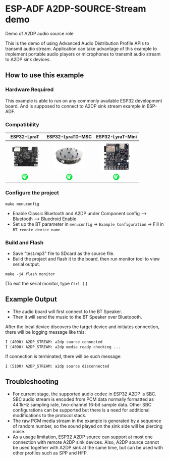ESP-ADF A2DP-SOURCE-Stream demo
===============================

Demo of A2DP audio source role

This is the demo of using Advanced Audio Distribution Profile APIs to transmit audio stream. Application can take advantage of this example to implement portable audio players or microphones to transmit audio stream to A2DP sink devices.

## How to use this example

### Hardware Required

This example is able to run on any commonly available ESP32 development board. And is supposed to connect to A2DP sink stream example in ESP-ADF.

### Compatibility

| ESP32-LyraT | ESP32-LyraTD-MSC | ESP32-LyraT-Mini |
|:-----------:|:----------------:|:----------------:|
| [![alt text](../../../docs/_static/esp32-lyrat-v4.3-side-small.jpg "ESP32-LyraT")](https://docs.espressif.com/projects/esp-adf/en/latest/get-started/get-started-esp32-lyrat.html) | [![alt text](../../../docs/_static/esp32-lyratd-msc-v2.2-small.jpg "ESP32-LyraTD-MSC")](https://docs.espressif.com/projects/esp-adf/en/latest/get-started/get-started-esp32-lyratd-msc.html) | [![alt text](../../../docs/_static/esp32-lyrat-mini-v1.2-small.jpg "ESP32-LyraT-Mini")](https://docs.espressif.com/projects/esp-adf/en/latest/get-started/get-started-esp32-lyrat-mini.html) |
| ![alt text](../../../docs/_static/yes-button.png "Compatible") | ![alt text](../../../docs/_static/yes-button.png "Compatible") | ![alt text](../../../docs/_static/yes-button.png "Compatible") |

### Configure the project

```
make menuconfig
```

- Enable Classic Bluetooth and A2DP under Component config --> Bluetooth --> Bluedroid Enable
- Set up the BT parameter in `menuconfig` -> `Example Configuration` -> Fill in `BT remote device name`.

### Build and Flash

- Save "test.mp3" file to SDcard as the source file. 
- Build the project and flash it to the board, then run monitor tool to view serial output.

```
make -j4 flash monitor
```

(To exit the serial monitor, type ``Ctrl-]``.)

## Example Output

- The audio board will first connect to the BT Speaker.
- Then it will send the music to the BT Speaker over Bluetoooth.

After the local device discovers the target device and initiates connection, there will be logging message like this:

```
I (4090) A2DP_STREAM: a2dp source connected
I (4090) A2DP_STREAM: a2dp media ready checking ...
```

If connection is terminated, there will be such message:

```
I (5100) A2DP_STREAM: a2dp source disconnected
```

## Troubleshooting
* For current stage, the supported audio codec in ESP32 A2DP is SBC. SBC audio stream is encoded from PCM data normally formatted as 44.1kHz sampling rate, two-channel 16-bit sample data. Other SBC configurations can be supported but there is a need for additional modifications to the protocol stack.
* The raw PCM media stream in the example is generated by a sequence of random number, so the sound played on the sink side will be piercing noise.
* As a usage limitation, ESP32 A2DP source can support at most one connection with remote A2DP sink devices. Also, A2DP source cannot be used together with A2DP sink at the same time, but can be used with other profiles such as SPP and HFP.